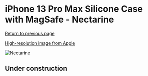 # iPhone 13 Pro Max Silicone Case with MagSafe - Nectarine

[Return to previous page](/iphone_13)

[High-resolution image from Apple](https://store.storeimages.cdn-apple.com/8756/as-images.apple.com/is/MN6D3?wid=4500&hei=4500&fmt=png)

<div style="width: 512px"><img src="/almost_uncompressed/MN6D3.webp" alt="Nectarine"></div>

## Under construction
